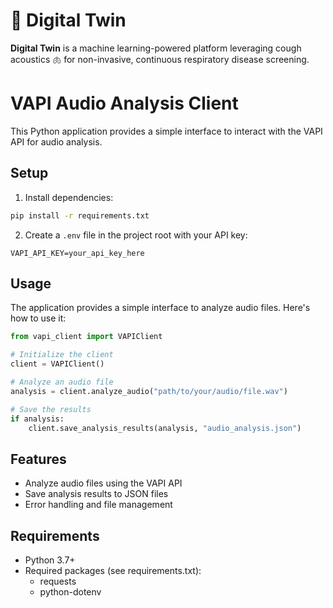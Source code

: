 # 👥 Digital Twin

**Digital Twin** is a machine learning-powered platform leveraging cough acoustics 🫁 for non-invasive, continuous respiratory disease screening.


# VAPI Audio Analysis Client

This Python application provides a simple interface to interact with the VAPI API for audio analysis.

## Setup

1. Install dependencies:
```bash
pip install -r requirements.txt
```

2. Create a `.env` file in the project root with your API key:
```
VAPI_API_KEY=your_api_key_here
```

## Usage

The application provides a simple interface to analyze audio files. Here's how to use it:

```python
from vapi_client import VAPIClient

# Initialize the client
client = VAPIClient()

# Analyze an audio file
analysis = client.analyze_audio("path/to/your/audio/file.wav")

# Save the results
if analysis:
    client.save_analysis_results(analysis, "audio_analysis.json")
```

## Features

- Analyze audio files using the VAPI API
- Save analysis results to JSON files
- Error handling and file management

## Requirements

- Python 3.7+
- Required packages (see requirements.txt):
  - requests
  - python-dotenv
